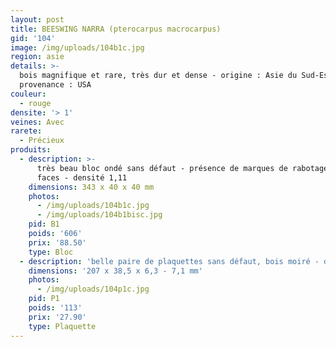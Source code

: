 ```yaml
---
layout: post
title: BEESWING NARRA (pterocarpus macrocarpus)
gid: '104'
image: /img/uploads/104b1c.jpg
region: asie
details: >-
  bois magnifique et rare, très dur et dense - origine : Asie du Sud-Est -
  provenance : USA
couleur:
  - rouge
densite: '> 1'
veines: Avec
rarete:
  - Précieux
produits:
  - description: >-
      très beau bloc ondé sans défaut - présence de marques de rabotage sur les
      faces - densité 1,11
    dimensions: 343 x 40 x 40 mm
    photos:
      - /img/uploads/104b1c.jpg
      - /img/uploads/104b1bisc.jpg
    pid: B1
    poids: '606'
    prix: '88.50'
    type: Bloc
  - description: 'belle paire de plaquettes sans défaut, bois moiré - densité 1,09'
    dimensions: '207 x 38,5 x 6,3 - 7,1 mm'
    photos:
      - /img/uploads/104p1c.jpg
    pid: P1
    poids: '113'
    prix: '27.90'
    type: Plaquette
---
```


